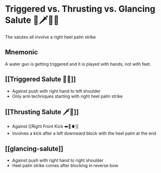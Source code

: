 # Triggered vs. Thrusting vs. Glancing Salute 🔫🗡️👀🫡

The salutes all involve a right heel palm strike

## Mnemonic

A water gun is getting triggered and it is played with hands, not with feet.

## [[Triggered Salute 🔫🫡]]

- Against push with right hand to left shoulder
- Only arm techniques starting with right heel palm strike

## [[Thrusting Salute 🗡️🫡]]

- Against [[Right Front Kick ➡️🦶⬆️]]
- Involves a kick after a left downward block with the heel palm at the end

## [[glancing-salute]]

- Against push with right hand to right shoulder
- Heel palm strike comes after blocking in reverse bow
